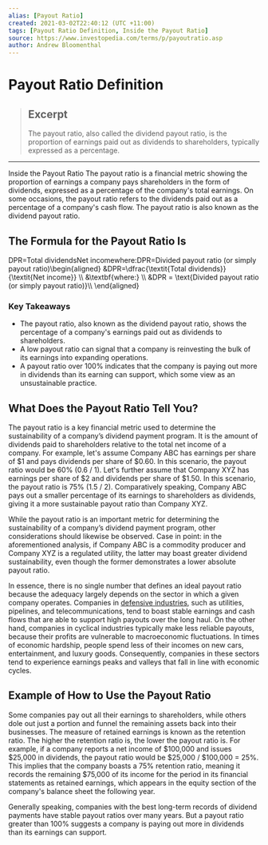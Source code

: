 ```yaml
---
alias: [Payout Ratio]
created: 2021-03-02T22:40:12 (UTC +11:00)
tags: [Payout Ratio Definition, Inside the Payout Ratio]
source: https://www.investopedia.com/terms/p/payoutratio.asp
author: Andrew Bloomenthal
---
```


# Payout Ratio Definition

> ## Excerpt
> The payout ratio, also called the dividend payout ratio, is the proportion of earnings paid out as dividends to shareholders, typically expressed as a percentage.

---

Inside the Payout Ratio
The payout ratio is a financial metric showing the proportion of earnings a company pays shareholders in the form of dividends, expressed as a percentage of the company's total earnings. On some occasions, the payout ratio refers to the dividends paid out as a percentage of a company's cash flow. The payout ratio is also known as the dividend payout ratio.

## The Formula for the Payout Ratio Is

DPR\=Total dividendsNet incomewhere:DPR\=Divided payout ratio (or simply payout ratio)\\begin{aligned} &DPR=\\dfrac{\\textit{Total dividends}}{\\textit{Net income}} \\\\ &\\textbf{where:} \\\\ &DPR = \\text{Divided payout ratio (or simply payout ratio)}\\\\ \\end{aligned}

### Key Takeaways

-   The payout ratio, also known as the dividend payout ratio, shows the percentage of a company's earnings paid out as dividends to shareholders.
-   A low payout ratio can signal that a company is reinvesting the bulk of its earnings into expanding operations.
-   A payout ratio over 100% indicates that the company is paying out more in dividends than its earning can support, which some view as an unsustainable practice.

## What Does the Payout Ratio Tell You?

The payout ratio is a key financial metric used to determine the sustainability of a company’s dividend payment program. It is the amount of dividends paid to shareholders relative to the total net income of a company. For example, let's assume Company ABC has earnings per share of $1 and pays dividends per share of $0.60. In this scenario, the payout ratio would be 60% (0.6 / 1). Let's further assume that Company XYZ has earnings per share of $2 and dividends per share of $1.50. In this scenario, the payout ratio is 75% (1.5 / 2). Comparatively speaking, Company ABC pays out a smaller percentage of its earnings to shareholders as dividends, giving it a more sustainable payout ratio than Company XYZ.

While the payout ratio is an important metric for determining the sustainability of a company’s dividend payment program, other considerations should likewise be observed. Case in point: in the aforementioned analysis, if Company ABC is a commodity producer and Company XYZ is a regulated utility, the latter may boast greater dividend sustainability, even though the former demonstrates a lower absolute payout ratio.

In essence, there is no single number that defines an ideal payout ratio because the adequacy largely depends on the sector in which a given company operates. Companies in [defensive industries](https://www.investopedia.com/terms/d/defensivecompany.asp), such as utilities, pipelines, and telecommunications, tend to boast stable earnings and cash flows that are able to support high payouts over the long haul. On the other hand, companies in cyclical industries typically make less reliable payouts, because their profits are vulnerable to macroeconomic fluctuations. In times of economic hardship, people spend less of their incomes on new cars, entertainment, and luxury goods. Consequently, companies in these sectors tend to experience earnings peaks and valleys that fall in line with economic cycles.

## Example of How to Use the Payout Ratio

Some companies pay out all their earnings to shareholders, while others dole out just a portion and funnel the remaining assets back into their businesses. The measure of retained earnings is known as the retention ratio. The higher the retention ratio is, the lower the payout ratio is. For example, if a company reports a net income of $100,000 and issues $25,000 in dividends, the payout ratio would be $25,000 / $100,000 = 25%. This implies that the company boasts a 75% retention ratio, meaning it records the remaining $75,000 of its income for the period in its financial statements as retained earnings, which appears in the equity section of the company's balance sheet the following year.

Generally speaking, companies with the best long-term records of dividend payments have stable payout ratios over many years. But a payout ratio greater than 100% suggests a company is paying out more in dividends than its earnings can support.
